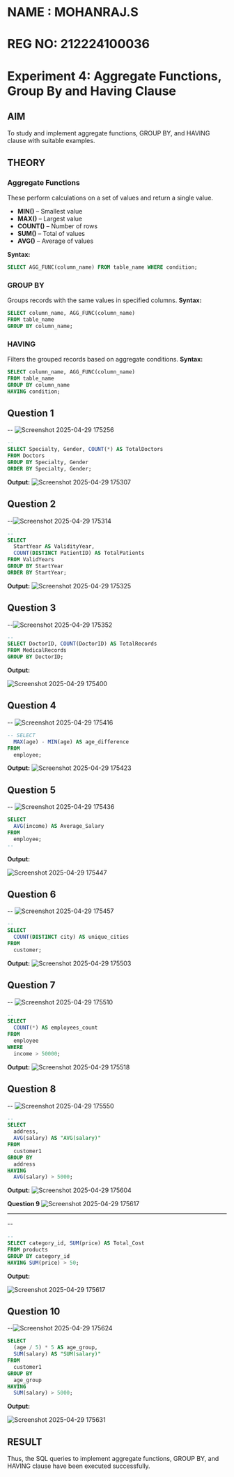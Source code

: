 # NAME : MOHANRAJ.S
# REG NO: 212224100036

# Experiment 4: Aggregate Functions, Group By and Having Clause

## AIM
To study and implement aggregate functions, GROUP BY, and HAVING clause with suitable examples.

## THEORY

### Aggregate Functions
These perform calculations on a set of values and return a single value.

- **MIN()** – Smallest value  
- **MAX()** – Largest value  
- **COUNT()** – Number of rows  
- **SUM()** – Total of values  
- **AVG()** – Average of values

**Syntax:**
```sql
SELECT AGG_FUNC(column_name) FROM table_name WHERE condition;
```
### GROUP BY
Groups records with the same values in specified columns.
**Syntax:**
```sql
SELECT column_name, AGG_FUNC(column_name)
FROM table_name
GROUP BY column_name;
```
### HAVING
Filters the grouped records based on aggregate conditions.
**Syntax:**
```sql
SELECT column_name, AGG_FUNC(column_name)
FROM table_name
GROUP BY column_name
HAVING condition;
```

**Question 1**
--
-- ![Screenshot 2025-04-29 175256](https://github.com/user-attachments/assets/7272ef76-6d77-4604-8108-e97d2bffc783)


```sql
--
SELECT Specialty, Gender, COUNT(*) AS TotalDoctors
FROM Doctors
GROUP BY Specialty, Gender
ORDER BY Specialty, Gender;
```

**Output:**
![Screenshot 2025-04-29 175307](https://github.com/user-attachments/assets/b4e05133-e49e-4af7-987a-d4f09f37bceb)



**Question 2**
---
--![Screenshot 2025-04-29 175314](https://github.com/user-attachments/assets/101e5d00-02c2-4b37-89e7-81cfebe1ddc2)


```sql
--
SELECT 
  StartYear AS ValidityYear,
  COUNT(DISTINCT PatientID) AS TotalPatients
FROM ValidYears
GROUP BY StartYear
ORDER BY StartYear;

```

**Output:**
![Screenshot 2025-04-29 175325](https://github.com/user-attachments/assets/7d0a4514-7d1b-4f35-bb8f-ebf572d31c08)



**Question 3**
---
--![Screenshot 2025-04-29 175352](https://github.com/user-attachments/assets/2c9377e7-55be-4d91-99f2-2d2b90868498)


```sql
--
SELECT DoctorID, COUNT(DoctorID) AS TotalRecords
FROM MedicalRecords
GROUP BY DoctorID;
```

**Output:**

![Screenshot 2025-04-29 175400](https://github.com/user-attachments/assets/b18c53b4-d81a-4f9b-9b9e-673fbb952584)

**Question 4**
---
-- 
![Screenshot 2025-04-29 175416](https://github.com/user-attachments/assets/3ceda034-d41e-4544-b8cd-563fa80ebffc)



```sql
-- SELECT 
  MAX(age) - MIN(age) AS age_difference
FROM 
  employee;
```

**Output:**
![Screenshot 2025-04-29 175423](https://github.com/user-attachments/assets/bb9251a5-96e9-452e-942d-1eb0032d4067)



**Question 5**
---
-- 
![Screenshot 2025-04-29 175436](https://github.com/user-attachments/assets/aa66c6be-94ab-4df9-a7cf-9bd44f68dc17)

```sql
SELECT 
  AVG(income) AS Average_Salary
FROM 
  employee;
--

```

**Output:**

![Screenshot 2025-04-29 175447](https://github.com/user-attachments/assets/a36c847a-c831-4e71-bb2b-cf2f86726824)


**Question 6**
---
--
![Screenshot 2025-04-29 175457](https://github.com/user-attachments/assets/0a74824c-d604-4046-86af-f849e6a2e20f)

```sql
-- 
SELECT 
  COUNT(DISTINCT city) AS unique_cities
FROM 
  customer;
```

**Output:**
![Screenshot 2025-04-29 175503](https://github.com/user-attachments/assets/e5a7c486-3c3e-4f86-b6b4-4eb35a4588a1)


**Question 7**
---
-- ![Screenshot 2025-04-29 175510](https://github.com/user-attachments/assets/d88cbb43-9554-45bc-9aa7-c2450de6348c)


```sql
--
SELECT 
  COUNT(*) AS employees_count
FROM 
  employee
WHERE 
  income > 50000;
```

**Output:**
![Screenshot 2025-04-29 175518](https://github.com/user-attachments/assets/b791f091-b68b-4d1e-8822-7197c8b827cc)


**Question 8**
---
-- 
![Screenshot 2025-04-29 175550](https://github.com/user-attachments/assets/0514d7e9-bbb2-43fe-93b7-28a961c159e7)

```sql
--
SELECT 
  address, 
  AVG(salary) AS "AVG(salary)"
FROM 
  customer1
GROUP BY 
  address
HAVING 
  AVG(salary) > 5000;
```

**Output:**
![Screenshot 2025-04-29 175604](https://github.com/user-attachments/assets/0ea3f7f9-546b-4de5-b9e3-3734fc39d3ac)

**Question 9**
![Screenshot 2025-04-29 175617](https://github.com/user-attachments/assets/e3f92782-bfda-4e27-bcf1-98351788a0be)

---
-- 
```sql
--
SELECT category_id, SUM(price) AS Total_Cost
FROM products
GROUP BY category_id
HAVING SUM(price) > 50;

```

**Output:**

![Screenshot 2025-04-29 175617](https://github.com/user-attachments/assets/502c8302-6956-4379-8e29-c88586df985a)


**Question 10**
---
--![Screenshot 2025-04-29 175624](https://github.com/user-attachments/assets/031f4943-4e7c-4067-94d2-145051d9284c)

```sql
SELECT 
  (age / 5) * 5 AS age_group,
  SUM(salary) AS "SUM(salary)"
FROM 
  customer1
GROUP BY 
  age_group
HAVING 
  SUM(salary) > 5000;
```

**Output:**



![Screenshot 2025-04-29 175631](https://github.com/user-attachments/assets/57528701-dfc0-4fad-b024-a267808a6771)

## RESULT
Thus, the SQL queries to implement aggregate functions, GROUP BY, and HAVING clause have been executed successfully.
